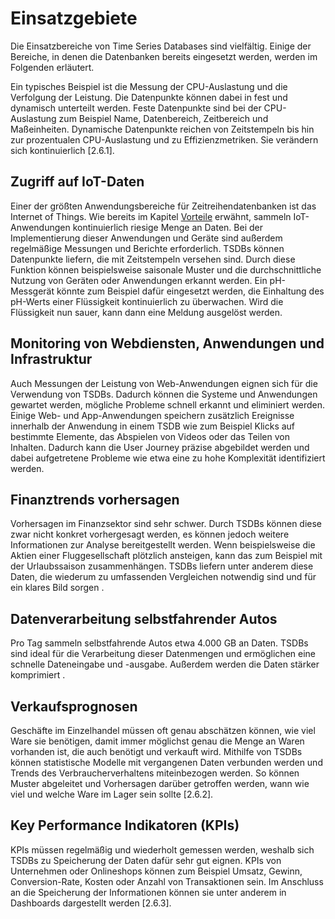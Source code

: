 # Einsatzgebiete

Die Einsatzbereiche von Time Series Databases sind vielfältig. Einige der Bereiche, in denen die Datenbanken bereits eingesetzt werden, werden im Folgenden erläutert.
 
Ein typisches Beispiel ist die Messung der CPU-Auslastung und die Verfolgung der Leistung. Die Datenpunkte können dabei in fest und dynamisch unterteilt werden. Feste Datenpunkte sind bei der CPU-Auslastung zum Beispiel Name, Datenbereich, Zeitbereich und Maßeinheiten. Dynamische Datenpunkte reichen von Zeitstempeln bis hin zur prozentualen CPU-Auslastung und zu Effizienzmetriken. Sie verändern sich kontinuierlich [2.6.1].
 
## Zugriff auf IoT-Daten
Einer der größten Anwendungsbereiche für Zeitreihendatenbanken ist das Internet of Things.  Wie bereits im Kapitel [Vorteile](2.4%20Vorteile.md) erwähnt, sammeln IoT-Anwendungen kontinuierlich riesige Menge an Daten. Bei der Implementierung dieser Anwendungen und Geräte sind außerdem regelmäßige Messungen und Berichte erforderlich. TSDBs können Datenpunkte liefern, die mit Zeitstempeln versehen sind. Durch diese Funktion können beispielsweise saisonale Muster und die durchschnittliche Nutzung von Geräten oder Anwendungen erkannt werden. Ein pH-Messgerät könnte zum Beispiel dafür eingesetzt werden, die Einhaltung des pH-Werts einer Flüssigkeit kontinuierlich zu überwachen. Wird die Flüssigkeit nun sauer, kann dann eine Meldung ausgelöst werden.
 
## Monitoring von Webdiensten, Anwendungen und Infrastruktur
Auch Messungen der Leistung von Web-Anwendungen eignen sich für die Verwendung von TSDBs. Dadurch können die Systeme und Anwendungen gewartet werden, mögliche Probleme schnell erkannt und eliminiert werden. Einige Web- und App-Anwendungen speichern zusätzlich Ereignisse innerhalb der Anwendung in einem TSDB <!-- einer TSDB -->  wie zum Beispiel Klicks auf bestimmte Elemente, das Abspielen von Videos oder das Teilen von Inhalten. Dadurch kann die User Journey präzise abgebildet werden und dabei aufgetretene Probleme wie etwa eine zu hohe Komplexität identifiziert werden.
 
## Finanztrends vorhersagen
Vorhersagen im Finanzsektor sind sehr schwer. Durch TSDBs können diese zwar nicht konkret vorhergesagt werden, es können jedoch weitere Informationen zur Analyse bereitgestellt werden. Wenn beispielsweise die Aktien einer Fluggesellschaft plötzlich ansteigen, kann das zum Beispiel mit der Urlaubssaison zusammenhängen. TSDBs liefern unter anderem diese Daten, die wiederum zu umfassenden Vergleichen notwendig sind und für ein klares Bild sorgen <!-- Quelle -->.
 
## Datenverarbeitung selbstfahrender Autos
Pro Tag sammeln selbstfahrende Autos etwa 4.000 GB an Daten. TSDBs sind ideal für die Verarbeitung dieser Datenmengen und ermöglichen eine schnelle Dateneingabe und -ausgabe. Außerdem werden die Daten stärker komprimiert <!-- Quelle. falls die vom nächsten Absatz gilt würde ich die vllt. trotzdem hier nochmal hinterlegen -->.
 
## Verkaufsprognosen
Geschäfte im Einzelhandel müssen oft genau abschätzen können, wie viel Ware sie benötigen, damit immer möglichst genau die Menge an Waren vorhanden ist, die auch benötigt und verkauft wird. Mithilfe von TSDBs können statistische Modelle mit vergangenen Daten verbunden werden und Trends des Verbraucherverhaltens miteinbezogen werden. So können Muster abgeleitet und Vorhersagen darüber getroffen werden, wann wie viel und welche Ware im Lager sein sollte [2.6.2].
 
## Key Performance Indikatoren (KPIs)
KPIs müssen regelmäßig und wiederholt gemessen werden, weshalb sich TSDBs zu Speicherung der Daten dafür sehr gut eignen. KPIs von Unternehmen oder Onlineshops können zum Beispiel Umsatz, Gewinn, Conversion-Rate, Kosten oder Anzahl von Transaktionen sein. Im Anschluss an die Speicherung der Informationen können sie unter anderem in Dashboards dargestellt werden [2.6.3].
